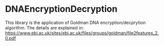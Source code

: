 # DNAEncryptionDecryption

This library is the application of Goldman DNA encryption/decprytion algorithm. The details are explained in:
https://www.ebi.ac.uk/sites/ebi.ac.uk/files/groups/goldman/file2features_2.0.pdf

